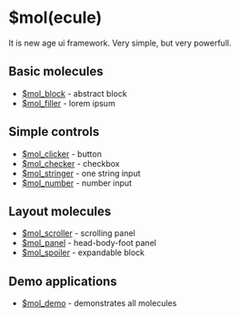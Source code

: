 # $mol(ecule)
It is new age ui framework. Very simple, but very powerfull.

## Basic molecules

 * [$mol_block](block) - abstract block 
 * [$mol_filler](filler) - lorem ipsum

## Simple controls

 * [$mol_clicker](clicker) - button
 * [$mol_checker](checker) - checkbox
 * [$mol_stringer](stringer) - one string input
 * [$mol_number](number) - number input

## Layout molecules

 * [$mol_scroller](scroller) - scrolling panel
 * [$mol_panel](panel) - head-body-foot panel
 * [$mol_spoiler](spoiler) - expandable block

## Demo applications

 * [$mol_demo](demo) - demonstrates all molecules
